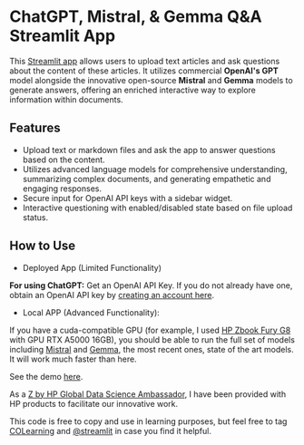 # ChatGPT, Mistral, & Gemma Q&A Streamlit App

This [Streamlit app](https://chatbot-docs.streamlit.app/) 
allows users to upload text articles and ask questions about the content of these articles. 
It utilizes commercial **OpenAI's GPT** model alongside the innovative open-source **Mistral** and **Gemma** models to generate answers, offering an enriched interactive way to explore information within documents.

## Features

- Upload text or markdown files and ask the app to answer questions based on the content.
- Utilizes advanced language models for comprehensive understanding, summarizing complex documents, and generating empathetic and engaging responses.
- Secure input for OpenAI API keys with a sidebar widget.
- Interactive questioning with enabled/disabled state based on file upload status.

## How to Use

- Deployed App (Limited Functionality)

**For using ChatGPT:** Get an OpenAI API Key. If you do not already have one, obtain an OpenAI API key by [creating an account here](https://platform.openai.com/account/api-keys).

- Local APP (Advanced Functionality):

If you have a cuda-compatible GPU (for example, I used  [HP Zbook Fury G8](https://www.hp.com/us-en/workstations/mobile-workstation-pc.html) with GPU RTX A5000 16GB),
you should be able to run the full set of models including 
[Mistral](https://mistral.ai/news/announcing-mistral-7b/) and 
[Gemma](https://blog.google/technology/developers/gemma-open-models/), 
the most recent ones, state of the art models. It will work much faster than here.  

See the demo [here](https://drive.google.com/file/d/1mAMOdkvrkofZ2602DFvbNTqtuVsRhVdc/view?usp=sharing).

As a [Z by HP Global Data Science Ambassador](https://www.hp.com/us-en/workstations/industries/data-science/ambassador-ekaterina-butyugina.html), I have been provided with HP products to facilitate our innovative work. 

This code is free to copy and use in learning purposes, but feel free to tag [COLearning](https://www.linkedin.com/school/constructor-learning/) and [@streamlit](https://twitter.com/streamlit?lang=en) in case you find it helpful.



